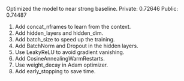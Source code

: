 Optimized the model to near strong baseline.
Private: 0.72646
Public: 0.74487

1. Add concat_nframes to learn from the context.
2. Add hidden_layers and hidden_dim.
3. Add batch_size to speed up the training.
4. Add BatchNorm and Dropout in the hidden layers.
5. Use LeakyReLU to avoid gradient vanishing.
6. Add CosineAnnealingWarmRestarts.
7. Use weight_decay in Adam optimizer.
8. Add early_stopping to save time.